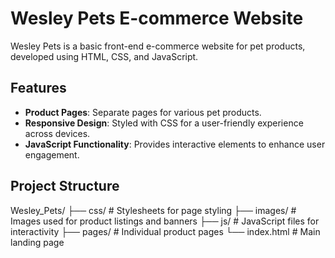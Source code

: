 # Wesley Pets E-commerce Website

Wesley Pets is a basic front-end e-commerce website for pet products, developed using HTML, CSS, and JavaScript.

## Features

- **Product Pages**: Separate pages for various pet products.
- **Responsive Design**: Styled with CSS for a user-friendly experience across devices.
- **JavaScript Functionality**: Provides interactive elements to enhance user engagement.

## Project Structure

Wesley_Pets/ ├── css/ # Stylesheets for page styling ├── images/ # Images used for product listings and banners ├── js/ # JavaScript files for interactivity ├── pages/ # Individual product pages └── index.html # Main landing page
